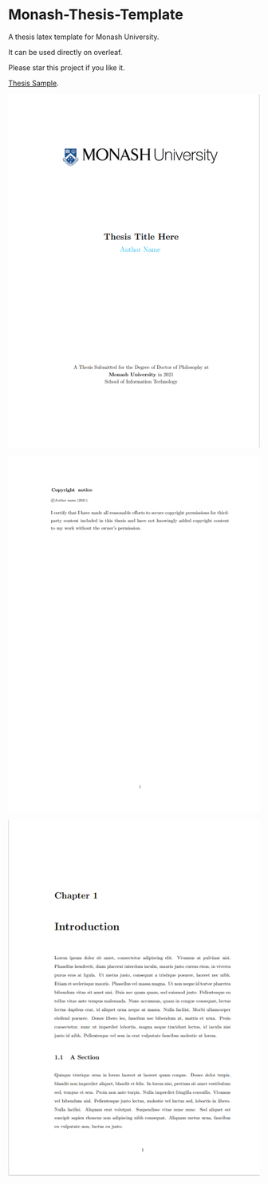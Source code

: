 # Monash-Thesis-Template

A thesis latex template for Monash University.

It can be used directly on overleaf.


Please star this project if you like it.

[Thesis Sample](https://github.com/charlesLucky/Monash-Thesis-Template/blob/main/Monash_Thesis_Template.pdf?raw=true).

![Cover Page](https://github.com/charlesLucky/Monash-Thesis-Template/blob/main/Figures/%E5%BE%AE%E4%BF%A1%E6%88%AA%E5%9B%BE_20210225124717.png)

![Copyright Page](https://github.com/charlesLucky/Monash-Thesis-Template/blob/main/Figures/%E5%BE%AE%E4%BF%A1%E6%88%AA%E5%9B%BE_20210225124727.png)

![Chapter Page](https://github.com/charlesLucky/Monash-Thesis-Template/blob/main/Figures/%E5%BE%AE%E4%BF%A1%E6%88%AA%E5%9B%BE_20210225124753.png)
